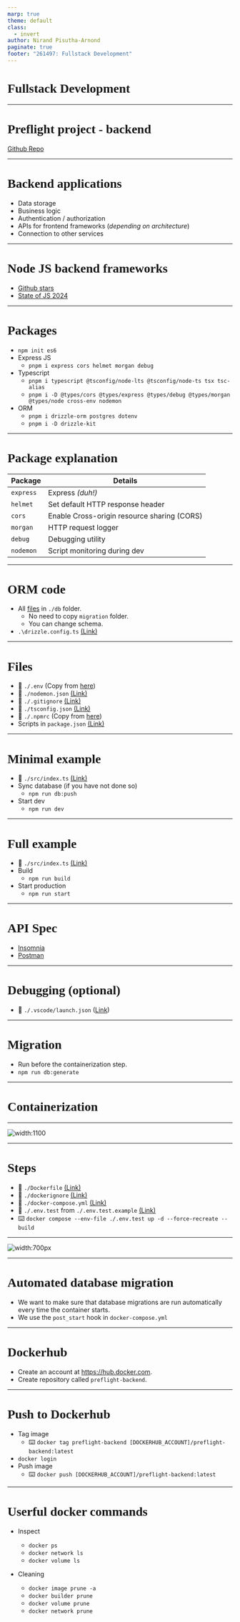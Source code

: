 ```yaml
---
marp: true
theme: default
class:
  - invert
author: Nirand Pisutha-Arnond
paginate: true
footer: "261497: Fullstack Development"
---
```


<style>
@import url('https://fonts.googleapis.com/css2?family=Prompt:ital,wght@0,100;0,300;0,400;0,700;1,100;1,300;1,400;1,700&display=swap');

    :root {
    font-family: Prompt;
    --hl-color: #D57E7E;
}
h1 {
  font-family: Prompt
}
</style>

# Fullstack Development

---

# Preflight project - backend

[Github Repo](https://github.com/fullstack-68/pf-backend)

---

# Backend applications

- Data storage
- Business logic
- Authentication / authorization
- APIs for frontend frameworks (_depending on architecture_)
- Connection to other services

---

# Node JS backend frameworks

- [Github stars](https://github.com/vanodevium/node-framework-stars)
- [State of JS 2024](https://2024.stateofjs.com/en-US/other-tools/#backend_frameworks)

---

# Packages

- `npm init es6`
- Express JS
  - `pnpm i express cors helmet morgan debug`
- Typescript
  - `pnpm i typescript @tsconfig/node-lts @tsconfig/node-ts tsx tsc-alias`
  - `pnpm i -D @types/cors @types/express @types/debug @types/morgan @types/node cross-env nodemon`
- ORM
  - `pnpm i drizzle-orm postgres dotenv`
  - `pnpm i -D drizzle-kit`

---

# Package explanation

| Package   | Details                                     |
| --------- | ------------------------------------------- |
| `express` | Express _(duh!)_                            |
| `helmet`  | Set default HTTP response header            |
| `cors`    | Enable Cross-origin resource sharing (CORS) |
| `morgan`  | HTTP request logger                         |
| `debug`   | Debugging utility                           |
| `nodemon` | Script monitoring during dev                |

---

# ORM code

- All [files](https://github.com/fullstack-68/pf-backend/tree/main/db) in `./db` folder.
  - No need to copy `migration` folder.
  - You can change schema.
- `.\drizzle.config.ts` [(Link)](https://github.com/fullstack-68/pf-backend/blob/main/drizzle.config.ts)

---

# Files

- 💾 `./.env` (Copy from [here](https://github.com/fullstack-68/pf-backend/blob/main/.env.example))
- 💾 `./nodemon.json` [(Link)](https://github.com/fullstack-68/pf-backend/blob/main/nodemon.json)
- 💾 `./.gitignore` [(Link)](https://github.com/fullstack-68/pf-backend/blob/main/.gitignore)
- 💾 `./tsconfig.json` [(Link)](https://github.com/fullstack-68/pf-backend/blob/main/tsconfig.json)
- 💾 `./.npmrc` (Copy from [here](https://github.com/fullstack-68/pf-backend/blob/main/.npmrc.example))
- Scripts in `package.json` [(Link)](https://github.com/fullstack-68/pf-backend/blob/f888f8a6bd1994f4e4b43b20a2b7a9e5e8505722/package.json#L27-L33)

---

# Minimal example

- 💾 `./src/index.ts` [(Link)](https://github.com/fullstack-68/pf-backend/blob/main/src/index.min.ts)
- Sync database (if you have not done so)
  - `npm run db:push`
- Start dev
  - `npm run dev`

---

# Full example

- 💾 `./src/index.ts` [(Link)](https://github.com/fullstack-68/pf-backend/blob/main/src/index.ts)
- Build
  - `npm run build`
- Start production
  - `npm run start`

---

# API Spec

- [Insomnia](https://github.com/fullstack-68/pf-backend/blob/main/api_spec/Insomnia_2025-07-07.yaml)
- [Postman](https://github.com/fullstack-68/pf-backend/blob/main/api_spec/postman_2025-07-07.json)

---

# Debugging (optional)

- 💾 `./.vscode/launch.json` ([Link](https://github.com/fullstack-68/pf-backend/blob/main/.vscode/launch.json))

---

# Migration

- Run before the containerization step.
- `npm run db:generate`

---

# Containerization

---

![width:1100](./img/container_steps.png)

---

# Steps

- 💾 `./Dockerfile` [(Link)](https://github.com/fullstack-68/pf-backend/blob/main/Dockerfile)
- 💾 `./dockerignore` [(Link)](https://github.com/fullstack-68/pf-backend/blob/main/.dockerignore)
- 💾 `./docker-compose.yml` [(Link)](https://github.com/fullstack-68/pf-backend/blob/main/docker-compose.yml)
- 💾 `./.env.test` from `./.env.test.example` [(Link)](https://github.com/fullstack-68/pf-backend/blob/main/.env.test.example)
- ⌨️ `docker compose --env-file ./.env.test up -d --force-recreate --build`

---

![width:700px](./img/backend_docker.png)

---

# Automated database migration

- We want to make sure that database migrations are run automatically every time the container starts.
- We use the `post_start` hook in `docker-compose.yml`

---

# Dockerhub

- Create an account at https://hub.docker.com.
- Create repository called `preflight-backend`.

---

# Push to Dockerhub

- Tag image
  - ⌨️ `docker tag preflight-backend [DOCKERHUB_ACCOUNT]/preflight-backend:latest`
- `docker login`
- Push image
  - ⌨️ `docker push [DOCKERHUB_ACCOUNT]/preflight-backend:latest`

---

# Userful docker commands

- Inspect

  - `docker ps`
  - `docker network ls`
  - `docker volume ls`

- Cleaning
  - `docker image prune -a`
  - `docker builder prune`
  - `docker volume prune`
  - `docker network prune`
